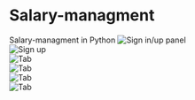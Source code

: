# Salary-managment
Salary-managment in Python
<img src="https://github.com/Qbason/Salary-managment/blob/main/login.PNG" alt="Sign in/up panel"><br/>
<img src="https://github.com/Qbason/Salary-managment/blob/main/signup.PNG" alt="Sign up"><br/>
<img src="https://github.com/Qbason/Salary-managment/blob/main/tab1.PNG" alt="Tab"><br/>
<img src="https://github.com/Qbason/Salary-managment/blob/main/tab2.PNG" alt="Tab"><br/>
<img src="https://github.com/Qbason/Salary-managment/blob/main/tab3.PNG" alt="Tab"><br/>
<img src="https://github.com/Qbason/Salary-managment/blob/main/tab4.PNG" alt="Tab">